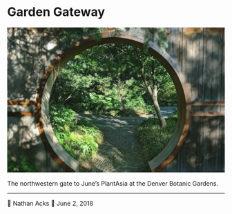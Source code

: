 # Garden Gateway

![A round, Chinese-style garden entrance](assets/cfaf62a297d46cf887ae9d0a05ae5582.webp)

The northwestern gate to June’s PlantAsia at the Denver Botanic Gardens.

- - - -

👤 Nathan Acks
📅 June 2, 2018
